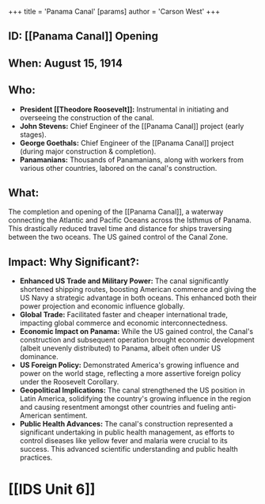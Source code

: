 +++
 title = 'Panama Canal'
[params]
	author = 'Carson West'
+++
## ID: [[Panama Canal]] Opening

## When: August 15, 1914

## Who:
* **President [[Theodore Roosevelt]]:**  Instrumental in initiating and overseeing the construction of the canal.
* **John Stevens:** Chief Engineer of the [[Panama Canal]] project (early stages).
* **George Goethals:** Chief Engineer of the [[Panama Canal]] project (during major construction & completion).
* **Panamanians:**  Thousands of Panamanians, along with workers from various other countries, labored on the canal's construction.

## What: 
The completion and opening of the [[Panama Canal]], a waterway connecting the Atlantic and Pacific Oceans across the Isthmus of Panama.  This drastically reduced travel time and distance for ships traversing between the two oceans.  The US gained control of the Canal Zone.

## Impact: Why Significant?:
* **Enhanced US Trade and Military Power:** The canal significantly shortened shipping routes, boosting American commerce and giving the US Navy a strategic advantage in both oceans. This enhanced both their power projection and economic influence globally.
* **Global Trade:**  Facilitated faster and cheaper international trade, impacting global commerce and economic interconnectedness.
* **Economic Impact on Panama:**  While the US gained control, the Canal's construction and subsequent operation brought economic development (albeit unevenly distributed) to Panama, albeit often under US dominance.
* **US Foreign Policy:** Demonstrated America's growing influence and power on the world stage, reflecting a more assertive foreign policy under the Roosevelt Corollary.
* **Geopolitical Implications:** The canal strengthened the US position in Latin America, solidifying the country's growing influence in the region and causing resentment amongst other countries and fueling anti-American sentiment.
* **Public Health Advances:** The canal's construction represented a significant undertaking in public health management, as efforts to control diseases like yellow fever and malaria were crucial to its success. This advanced scientific understanding and public health practices.

# [[IDS Unit 6]]